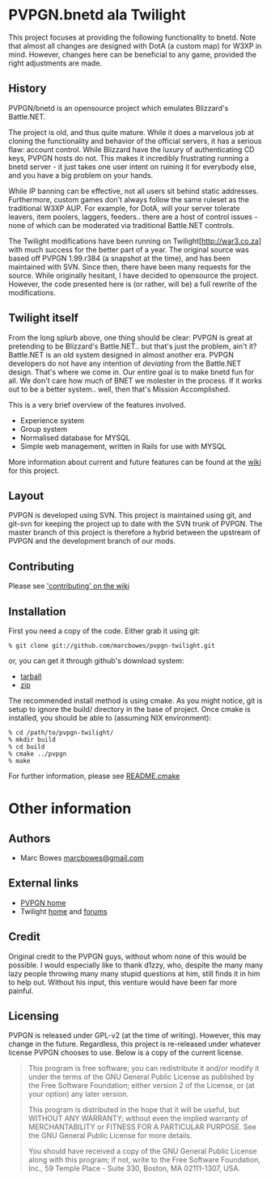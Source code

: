 # PVPGN.bnetd ala Twilight

This project focuses at providing the following functionality to bnetd. Note
that almost all changes are designed with DotA (a custom map) for W3XP in mind.
However, changes here can be beneficial to any game, provided the right
adjustments are made.

## History

PVPGN/bnetd is an opensource project which emulates Blizzard's Battle.NET.

The project is old, and thus quite mature. While it does a marvelous job
at cloning the functionality and behavior of the official servers, it has a
serious flaw: account control. While Blizzard have the luxury of authenticating
CD keys, PVPGN hosts do not. This makes it incredibly frustrating running
a bnetd server - it just takes one user intent on ruining it for everybody else,
and you have a big problem on your hands.

While IP banning can be effective, not all users sit behind static addresses.
Furthermore, custom games don't always follow the same ruleset as the
traditional W3XP AUP. For example, for DotA, will your server tolerate leavers,
item poolers, laggers, feeders.. there are a host of control issues - none of
which can be moderated via traditional Battle.NET controls.

The Twilight modifications have been running on Twilight[http://war3.co.za] with
much success for the better part of a year. The original source was based off
PVPGN 1.99.r384 (a snapshot at the time), and has been maintained with SVN.
Since then, there have been many requests for the source. While originally
hesitant, I have decided to opensource the project. However, the code
presented here is (or rather, will be) a full rewrite of the modifications.

## Twilight itself

From the long splurb above, one thing should be clear: PVPGN is great at
pretending to be Blizzard's Battle.NET.. but that's just the problem, ain't it?
Battle.NET is an old system designed in almost another era. PVPGN developers
do not have any intention of *deviating* from the Battle.NET design. That's
where we come in. Our entire goal is to make bnetd fun for all. We don't care
how much of BNET we molester in the process. If it works out to be a better
system.. well, then that's Mission Accomplished.

This is a very brief overview of the features involved.
* Experience system
* Group system
* Normalised database for MYSQL
* Simple web management, written in Rails for use with MYSQL

More information about current and future features can be found at the
[wiki](http://github.com/marcbowes/pvpgn-twilight/wikis) for this project.

## Layout

PVPGN is developed using SVN. This project is maintained using git, and git-svn
for keeping the project up to date with the SVN trunk of PVPGN. The master
branch of this project is therefore a hybrid between the upstream of PVPGN and
the development branch of our mods.

## Contributing

Please see ['contributing' on the wiki](http://github.com/marcbowes/pvpgn-twilight/wikis/contributing)

## Installation

First you need a copy of the code. Either grab it using git:

    % git clone git://github.com/marcbowes/pvpgn-twilight.git
    
or, you can get it through github's download system:
  * [tarball](http://github.com/marcbowes/pvpgn-twilight/tarball/master)
  * [zip](http://github.com/marcbowes/pvpgn-twilight/zipball/master)

The recommended install method is using cmake. As you might notice, git is
setup to ignore the build/ directory in the base of project. Once cmake is
installed, you should be able to (assuming NIX environment):

    % cd /path/to/pvpgn-twilight/
    % mkdir build
    % cd build
    % cmake ../pvpgn
    % make
  
For further information, please see
[README.cmake](http://github.com/marcbowes/pvpgn-twilight/tree/master/pvpgn/README.cmake)

# Other information

## Authors
  * Marc Bowes <marcbowes@gmail.com>
  
## External links
  * [PVPGN home](http://pvpgn.berlios.de)
  * Twilight [home](http://war3.co.za/) and [forums](http://forum.war3.co.za)
  
## Credit

Original credit to the PVPGN guys, without whom none of this would be possible.
I would especially like to thank d1zzy, who, despite the many many lazy people
throwing many many stupid questions at him, still finds it in him to help out.
Without his input, this venture would have been far more painful.
  
## Licensing

PVPGN is released under GPL-v2 (at the time of writing). However, this may
change in the future. Regardless, this project is re-released under whatever
license PVPGN chooses to use. Below is a copy of the current license.

> This program is free software; you can redistribute it and/or
> modify it under the terms of the GNU General Public License
> as published by the Free Software Foundation; either version 2
> of the License, or (at your option) any later version.
> 
> This program is distributed in the hope that it will be useful,
> but WITHOUT ANY WARRANTY; without even the implied warranty of
> MERCHANTABILITY or FITNESS FOR A PARTICULAR PURPOSE.  See the
> GNU General Public License for more details.
> 
> You should have received a copy of the GNU General Public License
> along with this program; if not, write to the Free Software
> Foundation, Inc., 59 Temple Place - Suite 330, Boston, MA  02111-1307, USA.

